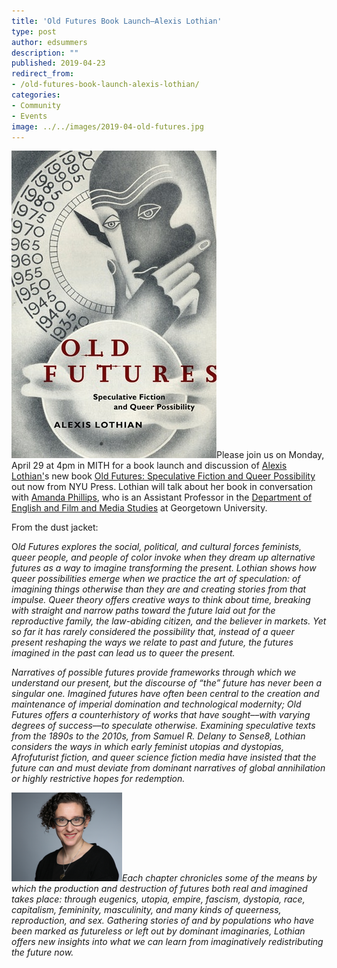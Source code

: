 ```yaml
---
title: 'Old Futures Book Launch—Alexis Lothian'
type: post
author: edsummers
description: ""
published: 2019-04-23
redirect_from: 
- /old-futures-book-launch-alexis-lothian/
categories:
- Community
- Events
image: ../../images/2019-04-old-futures.jpg
---
```

[![](../../images/2019-04-old-futures.jpg)](https://go.umd.edu/OldFutures)Please join us on Monday, April 29 at 4pm in MITH for a book launch and discussion of [Alexis Lothian'](http://www.queergeektheory.org/)s new book [Old Futures: Speculative Fiction and Queer Possibility](https://go.umd.edu/OldFutures) out now from NYU Press. Lothian will talk about her book in conversation with [Amanda Phillips](https://gamertrouble.wordpress.com/), who is an Assistant Professor in the [Department of English and Film and Media Studies](https://english.asu.edu/about/academic-program-areas/film-and-media-studies-program) at Georgetown University.

From the dust jacket:

O*ld Futures explores the social, political, and cultural forces feminists, queer people, and people of color invoke when they dream up alternative futures as a way to imagine transforming the present. Lothian shows how queer possibilities emerge when we practice the art of speculation: of imagining things otherwise than they are and creating stories from that impulse. Queer theory offers creative ways to think about time, breaking with straight and narrow paths toward the future laid out for the reproductive family, the law-abiding citizen, and the believer in markets. Yet so far it has rarely considered the possibility that, instead of a queer present reshaping the ways we relate to past and future, the futures imagined in the past can lead us to queer the present.*

_Narratives of possible futures provide frameworks through which we understand our present, but the discourse of “the” future has never been a singular one. Imagined futures have often been central to the creation and maintenance of imperial domination and technological modernity; Old Futures offers a counterhistory of works that have sought––with varying degrees of success––to speculate otherwise. Examining speculative texts from the 1890s to the 2010s, from Samuel R. Delany to Sense8, Lothian considers the ways in which early feminist utopias and dystopias, Afrofuturist fiction, and queer science fiction media have insisted that the future can and must deviate from dominant narratives of global annihilation or highly restrictive hopes for redemption._

_![](../../images/2019-04-alexis-lothian-177x142.png)Each chapter chronicles some of the means by which the production and destruction of futures both real and imagined takes place: through eugenics, utopia, empire, fascism, dystopia, race, capitalism, femininity, masculinity, and many kinds of queerness, reproduction, and sex. Gathering stories of and by populations who have been marked as futureless or left out by dominant imaginaries, Lothian offers new insights into what we can learn from imaginatively redistributing the future now._
